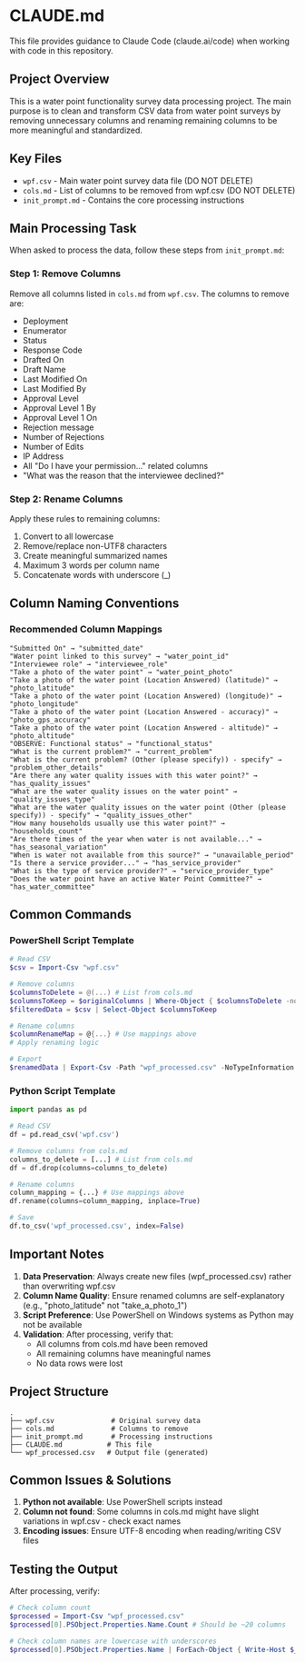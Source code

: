 # CLAUDE.md

This file provides guidance to Claude Code (claude.ai/code) when working with code in this repository.

## Project Overview

This is a water point functionality survey data processing project. The main purpose is to clean and transform CSV data from water point surveys by removing unnecessary columns and renaming remaining columns to be more meaningful and standardized.

## Key Files

- `wpf.csv` - Main water point survey data file (DO NOT DELETE)
- `cols.md` - List of columns to be removed from wpf.csv (DO NOT DELETE)
- `init_prompt.md` - Contains the core processing instructions

## Main Processing Task

When asked to process the data, follow these steps from `init_prompt.md`:

### Step 1: Remove Columns
Remove all columns listed in `cols.md` from `wpf.csv`. The columns to remove are:
- Deployment
- Enumerator
- Status
- Response Code
- Drafted On
- Draft Name
- Last Modified On
- Last Modified By
- Approval Level
- Approval Level 1 By
- Approval Level 1 On
- Rejection message
- Number of Rejections
- Number of Edits
- IP Address
- All "Do I have your permission..." related columns
- "What was the reason that the interviewee declined?"

### Step 2: Rename Columns
Apply these rules to remaining columns:
1. Convert to all lowercase
2. Remove/replace non-UTF8 characters
3. Create meaningful summarized names
4. Maximum 3 words per column name
5. Concatenate words with underscore (_)

## Column Naming Conventions

### Recommended Column Mappings
```
"Submitted On" → "submitted_date"
"Water point linked to this survey" → "water_point_id"
"Interviewee role" → "interviewee_role"
"Take a photo of the water point" → "water_point_photo"
"Take a photo of the water point (Location Answered) (latitude)" → "photo_latitude"
"Take a photo of the water point (Location Answered) (longitude)" → "photo_longitude"
"Take a photo of the water point (Location Answered - accuracy)" → "photo_gps_accuracy"
"Take a photo of the water point (Location Answered - altitude)" → "photo_altitude"
"OBSERVE: Functional status" → "functional_status"
"What is the current problem?" → "current_problem"
"What is the current problem? (Other (please specify)) - specify" → "problem_other_details"
"Are there any water quality issues with this water point?" → "has_quality_issues"
"What are the water quality issues on the water point" → "quality_issues_type"
"What are the water quality issues on the water point (Other (please specify)) - specify" → "quality_issues_other"
"How many households usually use this water point?" → "households_count"
"Are there times of the year when water is not available..." → "has_seasonal_variation"
"When is water not available from this source?" → "unavailable_period"
"Is there a service provider..." → "has_service_provider"
"What is the type of service provider?" → "service_provider_type"
"Does the water point have an active Water Point Committee?" → "has_water_committee"
```

## Common Commands

### PowerShell Script Template
```powershell
# Read CSV
$csv = Import-Csv "wpf.csv"

# Remove columns
$columnsToDelete = @(...) # List from cols.md
$columnsToKeep = $originalColumns | Where-Object { $columnsToDelete -notcontains $_ }
$filteredData = $csv | Select-Object $columnsToKeep

# Rename columns
$columnRenameMap = @{...} # Use mappings above
# Apply renaming logic

# Export
$renamedData | Export-Csv -Path "wpf_processed.csv" -NoTypeInformation
```

### Python Script Template
```python
import pandas as pd

# Read CSV
df = pd.read_csv('wpf.csv')

# Remove columns from cols.md
columns_to_delete = [...] # List from cols.md
df = df.drop(columns=columns_to_delete)

# Rename columns
column_mapping = {...} # Use mappings above
df.rename(columns=column_mapping, inplace=True)

# Save
df.to_csv('wpf_processed.csv', index=False)
```

## Important Notes

1. **Data Preservation**: Always create new files (wpf_processed.csv) rather than overwriting wpf.csv
2. **Column Name Quality**: Ensure renamed columns are self-explanatory (e.g., "photo_latitude" not "take_a_photo_1")
3. **Script Preference**: Use PowerShell on Windows systems as Python may not be available
4. **Validation**: After processing, verify that:
   - All columns from cols.md have been removed
   - All remaining columns have meaningful names
   - No data rows were lost

## Project Structure
```
.
├── wpf.csv              # Original survey data
├── cols.md              # Columns to remove
├── init_prompt.md       # Processing instructions
├── CLAUDE.md           # This file
└── wpf_processed.csv   # Output file (generated)
```

## Common Issues & Solutions

1. **Python not available**: Use PowerShell scripts instead
2. **Column not found**: Some columns in cols.md might have slight variations in wpf.csv - check exact names
3. **Encoding issues**: Ensure UTF-8 encoding when reading/writing CSV files

## Testing the Output

After processing, verify:
```powershell
# Check column count
$processed = Import-Csv "wpf_processed.csv"
$processed[0].PSObject.Properties.Name.Count # Should be ~20 columns

# Check column names are lowercase with underscores
$processed[0].PSObject.Properties.Name | ForEach-Object { Write-Host $_ }
```